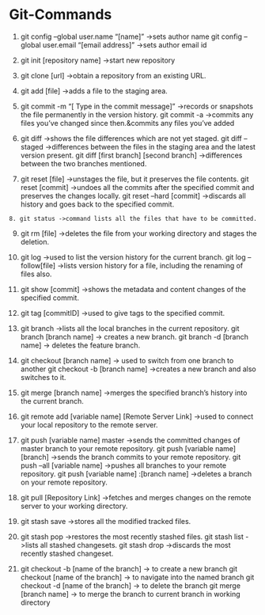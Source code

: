 # Git-Commands

   1. git config –global user.name “[name]” ->sets author name
      git config –global user.email “[email address]” ->sets author email id

   2. git init [repository name] ->start new repository

   3. git clone [url] ->obtain a repository from an existing URL.

   4. git add [file] ->adds a file to the staging area.

   5. git commit -m “[ Type in the commit message]” ->records or snapshots the     file permanently in the version history.
    git commit -a ->commits any files you’ve changed since then.&commits any files you’ve added

   6. git diff ->shows the file differences which are not yet staged.
    git diff –staged ->differences between the files in the staging area and the latest version present.
    git diff [first branch] [second branch] ->differences between the two branches mentioned.

   7. git reset [file] ->unstages the file, but it preserves the file contents.
    git reset [commit] ->undoes all the commits after the specified commit and preserves the changes locally.
    git reset –hard [commit] ->discards all history and goes back to the specified commit.

    8. git status ->command lists all the files that have to be committed.

   9. git rm [file] ->deletes the file from your working directory and stages the deletion.

   10. git log ->used to list the version history for the current branch.
     git log –follow[file] ->lists version history for a file, including the renaming of files also.

   11. git show [commit] ->shows the metadata and content changes of the specified  commit.

   12. git tag [commitID] ->used to give tags to the specified commit.

   13. git branch ->lists all the local branches in the current repository.
     git branch [branch name] -> creates a new branch.
     git branch -d [branch name] -> deletes the feature branch.

   14. git checkout [branch name] -> used to switch from one branch to another
     git checkout -b [branch name] ->creates a new branch and also switches to it.

   15. git merge [branch name] ->merges the specified branch’s history into the  current branch.

   16. git remote add [variable name] [Remote Server Link] ->used to connect your  local repository to the remote server.

   17. git push [variable name] master ->sends the committed changes of master  branch to your remote repository.
   git push [variable name] [branch] ->sends the branch commits to your remote repository.
   git push –all [variable name] ->pushes all branches to your remote repository.
   git push [variable name] :[branch name] ->deletes a branch on your remote repository.

   18. git pull [Repository Link] ->fetches and merges changes on the remote  server to your working directory.

   19. git stash save ->stores all the modified tracked files.

   20. git stash pop ->restores the most recently    stashed files.
    git stash list ->lists all stashed changesets.
    git stash drop ->discards the most recently stashed changeset.
   21. git checkout -b [name of the branch] -> to create a new branch
    git checkout [name of the branch] -> to navigate into the named branch
    git checkout -d [name of the branch] -> to delete the branch
    git merge [branch name] -> to merge the branch to current branch in working directory